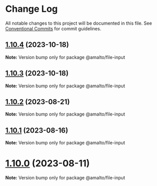 # Change Log

All notable changes to this project will be documented in this file.
See [Conventional Commits](https://conventionalcommits.org) for commit guidelines.

## [1.10.4](https://github.com/amalto/platform6-ui-components/compare/@amalto/file-input@1.10.3...@amalto/file-input@1.10.4) (2023-10-18)

**Note:** Version bump only for package @amalto/file-input

## [1.10.3](https://github.com/amalto/platform6-ui-components/compare/@amalto/file-input@1.10.2...@amalto/file-input@1.10.3) (2023-10-18)

**Note:** Version bump only for package @amalto/file-input

## [1.10.2](https://github.com/amalto/platform6-ui-components/compare/@amalto/file-input@1.10.1...@amalto/file-input@1.10.2) (2023-08-21)

**Note:** Version bump only for package @amalto/file-input

## [1.10.1](https://github.com/amalto/platform6-ui-components/compare/@amalto/file-input@1.10.0...@amalto/file-input@1.10.1) (2023-08-16)

**Note:** Version bump only for package @amalto/file-input

# [1.10.0](https://github.com/amalto/platform6-ui-components/compare/@amalto/file-input@1.9.89...@amalto/file-input@1.10.0) (2023-08-11)

**Note:** Version bump only for package @amalto/file-input
